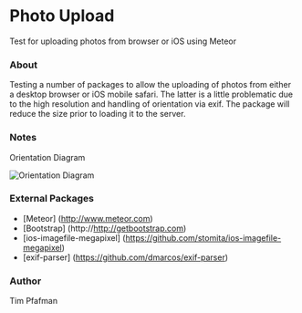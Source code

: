 Photo Upload
============

Test for uploading photos from browser or iOS using Meteor

### About

Testing a number of packages to allow the uploading of photos from either a desktop browser or iOS mobile safari.  The latter is a little problematic due to the high resolution and handling of orientation via exif.  The package will reduce the size prior to loading it to the server.

### Notes

Orientation Diagram

![Orientation Diagram](https://raw.github.com/pfafman/photoUpload/master/notes/EXIF_Orientations.jpg.gif)

### External Packages

* [Meteor] (http://www.meteor.com)
* [Bootstrap] (http://http://getbootstrap.com)
* [ios-imagefile-megapixel] (https://github.com/stomita/ios-imagefile-megapixel)
* [exif-parser] (https://github.com/dmarcos/exif-parser)



### Author

Tim Pfafman
